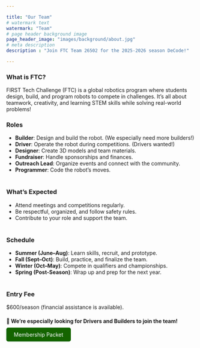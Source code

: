 ```yaml
---

title: "Our Team"
# watermark text
watermark: "Team"
# page header background image
page_header_image: "images/background/about.jpg"
# meta description
description : "Join FTC Team 26502 for the 2025-2026 season DeCode!"

---
```

<div class="section">
    <h3>What is FTC?</h3>
    <p>
        FIRST Tech Challenge (FTC) is a global robotics program where students design, build, and program robots to compete in challenges. 
        It’s all about teamwork, creativity, and learning STEM skills while solving real-world problems! </br>
    </p>
    <h3>Roles</h3>
    <ul>
        <li><strong>Builder</strong>: Design and build the robot. <span class="highlight">(We especially need more builders!)</span></li>
        <li><strong>Driver</strong>: Operate the robot during competitions. <span class="highlight">(Drivers wanted!)</span></li>
        <li><strong>Designer</strong>: Create 3D models and team materials.</li>
        <li><strong>Fundraiser</strong>: Handle sponsorships and finances.</li>
        <li><strong>Outreach Lead</strong>: Organize events and connect with the community.</li>
        <li><strong>Programmer</strong>: Code the robot’s moves.</li></br>
    </ul>
    <h3>What’s Expected</h3>
    <ul>
        <li>Attend meetings and competitions regularly.</li>
        <li>Be respectful, organized, and follow safety rules.</li>
        <li>Contribute to your role and support the team.</li></br>
    </ul>
    <h3>Schedule</h3>
    <ul>
        <li><strong>Summer (June–Aug)</strong>: Learn skills, recruit, and prototype.</li>
        <li><strong>Fall (Sept–Oct)</strong>: Build, practice, and finalize the team.</li>
        <li><strong>Winter (Oct–May)</strong>: Compete in qualifiers and championships.</li>
        <li><strong>Spring (Post-Season)</strong>: Wrap up and prep for the next year.</li></br>
    </ul>
    <h3>Entry Fee</h3>
    <p>$600/season (financial assistance is available).</p>
</div>
<div class="footer">
    <h4 class="highlight">🚨 We’re especially looking for Drivers and Builders to join the team!</h4>
</div>
<div>
    <a href="https://docs.google.com/document/d/1FqKXoxTrhx1UWJfGdrnp9xReKMBcoXQ0JLrAP3jVrCw/edit?usp=sharing" 
       target="_blank" 
       aria-label="Membership Packet" 
       style="color: white; background-color: #146400ff; padding: 10px 20px; text-decoration: none; border-radius: 5px;">
        Membership Packet
    </a>
</div>